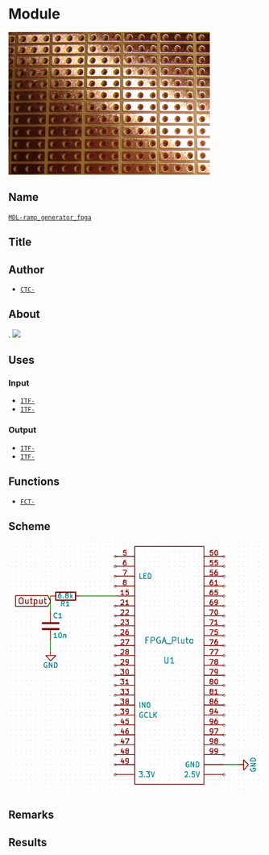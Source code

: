 # Module
![](viewme.png)

## Name
[`MDL-ramp_generator_fpga`]()

## Title


## Author
* [`CTC-`]()

## About
.
![](./images/pulseb.png)

## Uses
### Input
* [`ITF-`]()
* [`ITF-`]()

### Output
* [`ITF-`]()
* [`ITF-`]()

## Functions
* [`FCT-`]()

## Scheme
![](./images/scheme.png)

## Remarks


## Results


